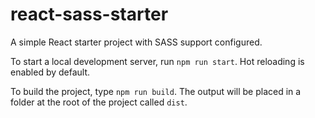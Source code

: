 # react-sass-starter
A simple React starter project with SASS support configured.

To start a local development server, run `npm run start`. Hot reloading is enabled by default.

To build the project, type `npm run build`. The output will be placed in a folder at the root of the project called `dist`.
